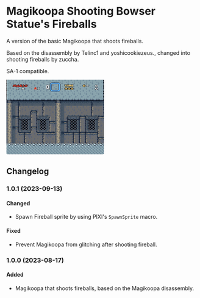 # Magikoopa Shooting Bowser Statue's Fireballs

A version of the basic Magikoopa that shoots fireballs.

Based on the disassembly by Telinc1 and yoshicookiezeus., changed into shooting
fireballs by zuccha.

SA-1 compatible.

<img src="magikoopa_fireball.gif" />

## Changelog

### 1.0.1 (2023-09-13)

#### Changed

- Spawn Fireball sprite by using PIXI's `SpawnSprite` macro.

#### Fixed

- Prevent Magikoopa from glitching after shooting fireball.

### 1.0.0 (2023-08-17)

#### Added

- Magikoopa that shoots fireballs, based on the Magikoopa disassembly.
